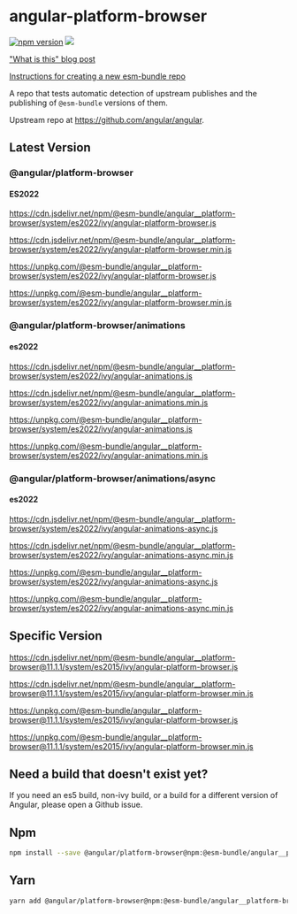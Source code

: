 # angular-platform-browser

[![npm version](https://img.shields.io/npm/v/@esm-bundle/angular__platform-browser.svg?style=flat)](https://www.npmjs.com/package/@esm-bundle/angular__platform-browser) [![](https://data.jsdelivr.com/v1/package/npm/@esm-bundle/angular__platform-browser/badge)](https://www.jsdelivr.com/package/npm/@esm-bundle/angular__platform-browser)

["What is this" blog post](https://medium.com/@joeldenning/an-esm-bundle-for-any-npm-package-5f850db0e04d)

[Instructions for creating a new esm-bundle repo](https://github.com/esm-bundle/new-repo-instructions)

A repo that tests automatic detection of upstream publishes and the publishing of `@esm-bundle` versions of them.

Upstream repo at https://github.com/angular/angular.

## Latest Version

### @angular/platform-browser

#### ES2022

https://cdn.jsdelivr.net/npm/@esm-bundle/angular__platform-browser/system/es2022/ivy/angular-platform-browser.js

https://cdn.jsdelivr.net/npm/@esm-bundle/angular__platform-browser/system/es2022/ivy/angular-platform-browser.min.js

https://unpkg.com/@esm-bundle/angular__platform-browser/system/es2022/ivy/angular-platform-browser.js

https://unpkg.com/@esm-bundle/angular__platform-browser/system/es2022/ivy/angular-platform-browser.min.js

### @angular/platform-browser/animations

#### es2022

https://cdn.jsdelivr.net/npm/@esm-bundle/angular__platform-browser/system/es2022/ivy/angular-animations.js

https://cdn.jsdelivr.net/npm/@esm-bundle/angular__platform-browser/system/es2022/ivy/angular-animations.min.js

https://unpkg.com/@esm-bundle/angular__platform-browser/system/es2022/ivy/angular-animations.js

https://unpkg.com/@esm-bundle/angular__platform-browser/system/es2022/ivy/angular-animations.min.js

### @angular/platform-browser/animations/async

#### es2022

https://cdn.jsdelivr.net/npm/@esm-bundle/angular__platform-browser/system/es2022/ivy/angular-animations-async.js

https://cdn.jsdelivr.net/npm/@esm-bundle/angular__platform-browser/system/es2022/ivy/angular-animations-async.min.js

https://unpkg.com/@esm-bundle/angular__platform-browser/system/es2022/ivy/angular-animations-async.js

https://unpkg.com/@esm-bundle/angular__platform-browser/system/es2022/ivy/angular-animations-async.min.js

## Specific Version

https://cdn.jsdelivr.net/npm/@esm-bundle/angular__platform-browser@11.1.1/system/es2015/ivy/angular-platform-browser.js

https://cdn.jsdelivr.net/npm/@esm-bundle/angular__platform-browser@11.1.1/system/es2015/ivy/angular-platform-browser.min.js

https://unpkg.com/@esm-bundle/angular__platform-browser@11.1.1/system/es2015/ivy/angular-platform-browser.js

https://unpkg.com/@esm-bundle/angular__platform-browser@11.1.1/system/es2015/ivy/angular-platform-browser.min.js

## Need a build that doesn't exist yet?

If you need an es5 build, non-ivy build, or a build for a different version of Angular, please open a Github issue.

## Npm

```sh
npm install --save @angular/platform-browser@npm:@esm-bundle/angular__platform-browser
```

## Yarn

```sh
yarn add @angular/platform-browser@npm:@esm-bundle/angular__platform-browser
```
